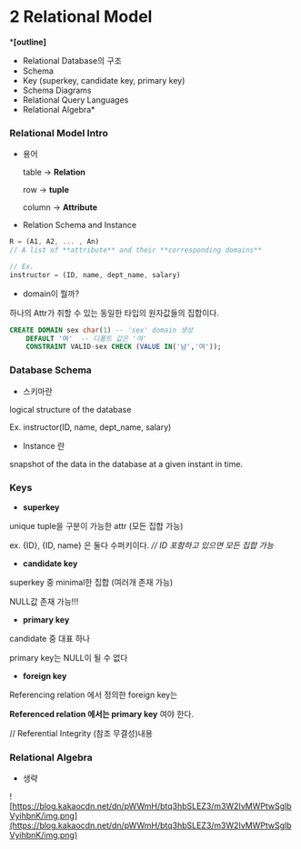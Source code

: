 # 2 Relational Model

***[outline]**
- Relational Database의 구조
- Schema 
- Key (superkey, candidate key, primary key)
- Schema Diagrams
- Relational Query Languages
- Relational Algebra*

### Relational Model Intro

- 용어

    table → **Relation**

    row → **tuple**

    column → **Attribute**

- Relation Schema and Instance

```jsx
R = (A1, A2, ... , An) 
// A list of **attribute** and their **corresponding domains**

// Ex.
instructor = (ID, name, dept_name, salary)
```

- domain이 뭘까?

하나의 Attr가 취할 수 있는 동일한 타입의 원자값들의 집합이다.

```sql
CREATE DOMAIN sex char(1) -- 'sex' domain 생성
	DEFAULT '여'  -- 디폴트 값은 '여'
	CONSTRAINT VALID-sex CHECK (VALUE IN('남','여'));
```

### Database Schema

- 스키마란

logical structure of the database

Ex.  instructor(ID, name, dept_name, salary)

- Instance 란

snapshot of the data in the database at a given instant in time.

### Keys

- **superkey**

unique tuple을 구분이 가능한 attr (모든 집합 가능)

ex. {ID}, {ID, name} 은 둘다 수퍼키이다. *// ID 포함하고 있으면 모든 집합 가능*

- **candidate key**

superkey 중 minimal한 집합 (여러개 존재 가능)

NULL값 존재 가능!!!

- **primary key**

candidate 중 대표 하나

primary key는 NULL이 될 수 없다

- **foreign key**

Referencing relation 에서 정의한 foreign key는

**Referenced relation 에서는 primary key** 여야 한다.

// Referential Integrity (참조 무결성)내용

### Relational Algebra

- 생략

![https://blog.kakaocdn.net/dn/pWWmH/btq3hbSLEZ3/m3W2IvMWPtwSglbVyihbnK/img.png](https://blog.kakaocdn.net/dn/pWWmH/btq3hbSLEZ3/m3W2IvMWPtwSglbVyihbnK/img.png)
